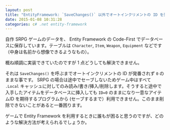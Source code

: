```yaml
---
layout: post
title: "EntityFramework: `SaveChanges()` 以外でオートインクリメントの ID を発番するには？"
date: 2015-01-08 10:31:28
categories: c# .net entity-framework
---
```

<p>自作 SRPG ゲームのデータを、 Entity Framework の Code-First でデータベースに保存しています。テーブルは <code>Character</code>, <code>Item</code>, <code>Weapon</code>, <code>Equipment</code> などです（中身は名前から想像できるようなもの）。</p>

<p>概ね順調に実装できていたのですが 1 点どうしても解決できません。</p>

<p>それは <code>SaveChanges()</code> を呼ぶまでオートインクリメントの ID が発番されず <code>0</code> のままな事です。
SRPG の場合は途中でセーブしないためゲーム中はすべて <code>.Local</code> キャッシュに対してのみ読み/書き/挿入/削除します。そうすると途中で入手したアイテムをデータベースに挿入しても <code>ID=0</code> のままになり一意なアイテムID を期待するプログラムから (セーブするまで）利用できません。このまま削除できないことがあると一番困ります。</p>

<p>ゲームで Entity Framework を利用するときに誰もが困ると思うのですが、どのような解決方法が考えられるでしょうか。</p>
